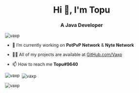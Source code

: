 <h1 align="center">Hi 👋, I'm Topu</h1>
<h3 align="center">A Java Developer</h3>

<p align="left"> <img src="https://komarev.com/ghpvc/?username=vaxp&label=Profile%20views&color=0e75b6&style=flat" alt="vaxp" /> </p>

- 🔭 I’m currently working on **PotPvP Network** & **Nyte Network**

- 👨‍💻 All of my projects are available at [GitHub.com/Vaxp](GitHub.com/Vaxp)

- 📫 How to reach me **Topu#9640**

<p><img align="left" src="https://github-readme-stats.vercel.app/api/top-langs?username=vaxp&show_icons=true&locale=en&layout=compact" alt="vaxp" /></p>

<p>&nbsp;<img align="center" src="https://github-readme-stats.vercel.app/api?username=vaxp&show_icons=true&locale=en" alt="vaxp" /></p>

<p><img align="center" src="https://github-readme-streak-stats.herokuapp.com/?user=vaxp&" alt="vaxp" /></p>

